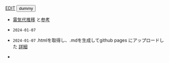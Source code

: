 [EDIT](https://github.com/jamad/jamad.github.io/edit/master/%E6%97%A5%E3%80%85%E3%81%AE%E3%83%A1%E3%83%A2.md) <button onclick="copyT()" id="button1">dummy</button>
* [電気代推移](https://web.fortum.fi/spotprice/tarkka) と[参考](https://github.com/jamad/practicePython/issues/118)

  
* `2024-01-07`
* `2024-01-07` .htmlを取得し、.mdを生成してgithub pages にアップロードした [詳細](https://github.com/jamad/practicePython/issues/165) 
* 







<script>
  str_date='`'+new Date().toISOString().slice(0,10)+'`';
  document.getElementById("button1").textContent='日付タグコピーボタン'+str_date;//何をコピーするかの表示
  function copyT() {navigator.clipboard.writeText(str_date);}
</script>
